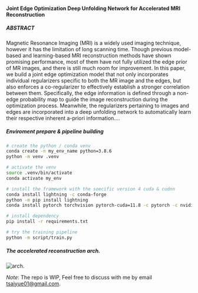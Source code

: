 #### Joint Edge Optimization Deep Unfolding Network for Accelerated MRI Reconstruction
##### ABSTRACT
Magnetic Resonance Imaging (MRI) is a widely used imaging technique, however it has the limitation of long scanning time. Though previous model-based and learning-based  MRI reconstruction methods have shown promising performance, most of them have not fully utilized the edge prior of MR images, and there is still much room for improvement. 
In this paper, we build a joint edge optimization model that not only incorporates individual regularizers specific to both the MR image and the edges, but also enforces a co-regularizer to effectively establish a stronger correlation between them. Specifically, the edge information is defined through a non-edge probability map to guide the image reconstruction during the optimization process. Meanwhile, the regularizers pertaining to images and edges are incorporated into a deep unfolding network to automatically learn their respective inherent a-priori information....

##### Enviroment prepare & pipeline building
```bash
# create the python / conda venv
conda create -n my_env_name python=3.8.6
python -m venv .venv

# activate the venv
source .venv/bin/activate
conda activate my_env

# install the framework with the soecific version 4 cuda & cudnn
conda install lightning -c conda-forge
python -m pip install lightning
conda install pytorch torchvision pytorch-cuda=11.8 -c pytorch -c nvidia

# install dependency
pip install -r requirements.txt

# try the training pipeline
python -m script/train.py
```

##### The accelerated reconstruction arch.
![arch.](https://github.com/Tsaiyue/JEO4MRI/assets/46399096/bd766dda-9e2d-4a68-9dde-a7ba85a70b82)

_Note_: The repo is WIP, Feel free to discuss with me by email tsaiyue01@gmail.com.
